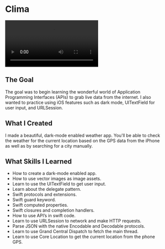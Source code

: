 
#  Clima

![Clima Weather](/Clima-iOS13/Documentation/Clima.mov)

## The Goal

The goal was to begin learning the wonderful world of Application Programming Interfaces (APIs) to grab live data from the internet. I also wanted to practice using iOS features such as dark mode, UITextField for user input, and URLSession.

## What I Created

I made a beautiful, dark-mode enabled weather app. You'll be able to check the weather for the current location based on the GPS data from the iPhone as well as by searching for a city manually. 

## What Skills I Learned

* How to create a dark-mode enabled app.
* How to use vector images as image assets.
* Learn to use the UITextField to get user input. 
* Learn about the delegate pattern.
* Swift protocols and extensions. 
* Swift guard keyword. 
* Swift computed properties.
* Swift closures and completion handlers.
* How to use API’s in swift code.
* Learn to use URLSession to network and make HTTP requests.
* Parse JSON with the native Encodable and Decodable protocols. 
* Learn to use Grand Central Dispatch to fetch the main thread.
* Learn to use Core Location to get the current location from the phone GPS. 
